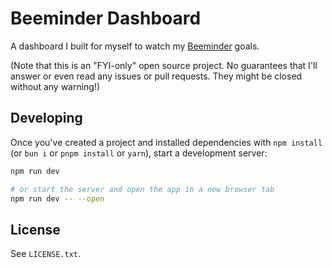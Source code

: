 # Beeminder Dashboard

A dashboard I built for myself to watch my [Beeminder](https://www.beeminder.com/) goals.

(Note that this is an "FYI-only" open source project. No guarantees that I'll answer or even read any issues or pull requests. They might be closed without any warning!)

## Developing

Once you've created a project and installed dependencies with `npm install` (or `bun i` or `pnpm install` or `yarn`), start a development server:

```bash
npm run dev

# or start the server and open the app in a new browser tab
npm run dev -- --open
```

## License

See `LICENSE.txt`.

